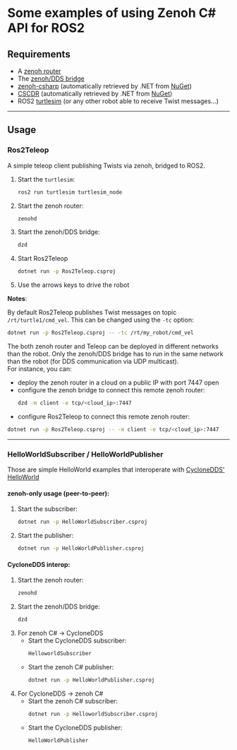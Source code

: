 # Some examples of using Zenoh C# API for ROS2

## **Requirements**

 * A [zenoh router](http://zenoh.io/docs/getting-started/quick-test/)
 * The [zenoh/DDS bridge](https://github.com/eclipse-zenoh/zenoh-plugin-dds#trying-it-out)
 * [zenoh-csharp](https://github.com/eclipse-zenoh/zenoh-csharp) 
   (automatically retrieved by .NET from [NuGet](https://www.nuget.org/packages/Zenoh))
 * [CSCDR](https://github.com/atolab/CSCDR)
   (automatically retrieved by .NET from [NuGet](https://www.nuget.org/packages/CSCDR))
 * ROS2 [turtlesim](http://wiki.ros.org/turtlesim) (or any other robot able to receive Twist messages...)

-----
## **Usage**

### Ros2Teleop

A simple teleop client publishing Twists via zenoh, bridged to ROS2.

 1. Start the `turtlesim`:
    ```bash
    ros2 run turtlesim turtlesim_node
    ```
 2. Start the zenoh router:
    ```bash
    zenohd
    ```
 3. Start the zenoh/DDS bridge:
      ```bash
      dzd
      ```
 4. Start Ros2Teleop
      ```bash
      dotnet run -p Ros2Teleop.csproj
      ```
 5. Use the arrows keys to drive the robot

**Notes**:

By default Ros2Teleop publishes Twist messages on topic `/rt/turtle1/cmd_vel`. This can be changed using the `-tc` option:
  ```bash
  dotnet run -p Ros2Teleop.csproj -- -tc /rt/my_robot/cmd_vel
  ```

The both zenoh router and Teleop can be deployed in different networks than the robot. Only the zenoh/DDS bridge has to run in the same network than the robot (for DDS communication via UDP multicast).  
For instance, you can:
 * deploy the zenoh router in a cloud on a public IP with port 7447 open
 * configure the zenoh bridge to connect this remote zenoh router:
   ```bash
   dzd -m client -e tcp/<cloud_ip>:7447
   ```
 * configure Ros2Teleop to connect this remote zenoh router:
  ```bash
  dotnet run -p Ros2Teleop.csproj -- -m client -e tcp/<cloud_ip>:7447
  ```


---
### HelloWorldSubscriber / HelloWorldPublisher

Those are simple HelloWorld examples that interoperate with [CycloneDDS' HelloWorld](https://github.com/eclipse-cyclonedds/cyclonedds/tree/master/examples/helloworld)

#### zenoh-only usage (peer-to-peer):

 1. Start the subscriber:  
      ```bash
      dotnet run -p HelloWorldSubscriber.csproj
      ```
 2. Start the publisher:
      ```bash
      dotnet run -p HelloWorldPublisher.csproj
      ```

#### CycloneDDS interop:

 1. Start the zenoh router:
      ```bash
      zenohd
      ```
 2. Start the zenoh/DDS bridge:
      ```bash
      dzd
      ```
 3. For zenoh C# -> CycloneDDS
    * Start the CycloneDDS subscriber:
        ```bash
        HelloworldSubscriber
        ```
    * Start the zenoh C# publisher:
        ```bash
        dotnet run -p HelloWorldPublisher.csproj
        ```
 4. For CycloneDDS -> zenoh C#
    * Start the zenoh C# subscriber:
        ```bash
        dotnet run -p HelloworldSubscriber.csproj
        ```
    * Start the CycloneDDS publisher:
        ```bash
        HelloWorldPublisher
        ```
